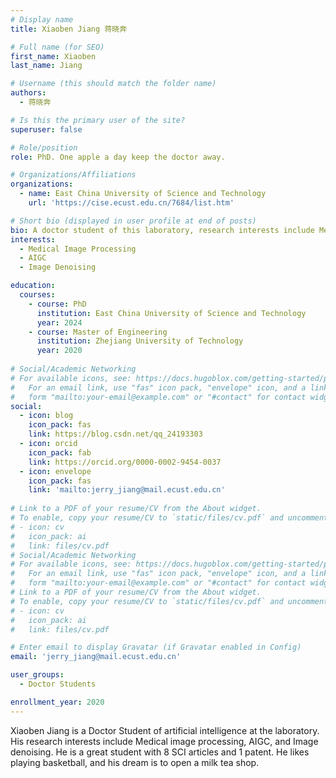 ```yaml
---
# Display name
title: Xiaoben Jiang 蒋晓奔

# Full name (for SEO)
first_name: Xiaoben 
last_name: Jiang 

# Username (this should match the folder name)
authors:
  - 蒋晓奔

# Is this the primary user of the site?
superuser: false

# Role/position
role: PhD. One apple a day keep the doctor away.

# Organizations/Affiliations
organizations:
  - name: East China University of Science and Technology
    url: 'https://cise.ecust.edu.cn/7684/list.htm'

# Short bio (displayed in user profile at end of posts)
bio: A doctor student of this laboratory, research interests include Medical image processing, AIGC, and Image denoising.
interests:
  - Medical Image Processing
  - AIGC
  - Image Denoising

education:
  courses:
    - course: PhD
      institution: East China University of Science and Technology
      year: 2024
    - course: Master of Engineering
      institution: Zhejiang University of Technology
      year: 2020
      
# Social/Academic Networking
# For available icons, see: https://docs.hugoblox.com/getting-started/page-builder/#icons
#   For an email link, use "fas" icon pack, "envelope" icon, and a link in the
#   form "mailto:your-email@example.com" or "#contact" for contact widget.
social:
  - icon: blog
    icon_pack: fas
    link: https://blog.csdn.net/qq_24193303
  - icon: orcid
    icon_pack: fab
    link: https://orcid.org/0000-0002-9454-0037
  - icon: envelope
    icon_pack: fas
    link: 'mailto:jerry_jiang@mail.ecust.edu.cn'
  
# Link to a PDF of your resume/CV from the About widget.
# To enable, copy your resume/CV to `static/files/cv.pdf` and uncomment the lines below.
# - icon: cv
#   icon_pack: ai
#   link: files/cv.pdf
# Social/Academic Networking
# For available icons, see: https://docs.hugoblox.com/getting-started/page-builder/#icons
#   For an email link, use "fas" icon pack, "envelope" icon, and a link in the
#   form "mailto:your-email@example.com" or "#contact" for contact widget.
# Link to a PDF of your resume/CV from the About widget.
# To enable, copy your resume/CV to `static/files/cv.pdf` and uncomment the lines below.
# - icon: cv
#   icon_pack: ai
#   link: files/cv.pdf

# Enter email to display Gravatar (if Gravatar enabled in Config)
email: 'jerry_jiang@mail.ecust.edu.cn'

user_groups:
  - Doctor Students

enrollment_year: 2020
---
```


Xiaoben Jiang is a Doctor Student of artificial intelligence at the laboratory. His research interests include Medical image processing, AIGC, and Image denoising. He is a great student with 8 SCI articles and 1 patent. He likes playing basketball, and his dream is to open a milk tea shop.
